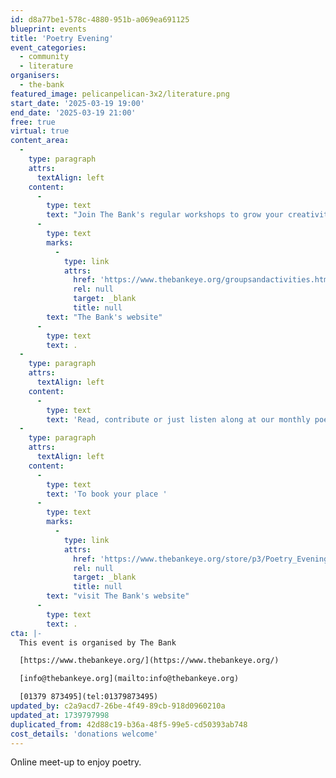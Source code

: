 ```yaml
---
id: d8a77be1-578c-4880-951b-a069ea691125
blueprint: events
title: 'Poetry Evening'
event_categories:
  - community
  - literature
organisers:
  - the-bank
featured_image: pelicanpelican-3x2/literature.png
start_date: '2025-03-19 19:00'
end_date: '2025-03-19 21:00'
free: true
virtual: true
content_area:
  -
    type: paragraph
    attrs:
      textAlign: left
    content:
      -
        type: text
        text: "Join The Bank's regular workshops to grow your creativity and meet new people. To see the full list of groups, visit "
      -
        type: text
        marks:
          -
            type: link
            attrs:
              href: 'https://www.thebankeye.org/groupsandactivities.html'
              rel: null
              target: _blank
              title: null
        text: "The Bank's website"
      -
        type: text
        text: .
  -
    type: paragraph
    attrs:
      textAlign: left
    content:
      -
        type: text
        text: 'Read, contribute or just listen along at our monthly poetry evening.'
  -
    type: paragraph
    attrs:
      textAlign: left
    content:
      -
        type: text
        text: 'To book your place '
      -
        type: text
        marks:
          -
            type: link
            attrs:
              href: 'https://www.thebankeye.org/store/p3/Poetry_Evening.html'
              rel: null
              target: _blank
              title: null
        text: "visit The Bank's website"
      -
        type: text
        text: .
cta: |-
  This event is organised by The Bank

  [https://www.thebankeye.org/](https://www.thebankeye.org/)

  [info@thebankeye.org](mailto:info@thebankeye.org)

  [01379 873495](tel:01379873495)
updated_by: c2a9acd7-26be-4f49-89cb-918d0960210a
updated_at: 1739797998
duplicated_from: 42d88c19-b36a-48f5-99e5-cd50393ab748
cost_details: 'donations welcome'
---
```

Online meet-up to enjoy poetry.